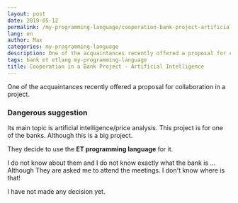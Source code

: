 ```yaml
---
layout: post
date: 2019-05-12
permalink: /my-programming-language/cooperation-bank-project-artificial-intelligence/en/
lang: en
author: Max
categories: my-programming-language
description: One of the acquaintances recently offered a proposal for collaboration in a project.
tags: bank et etlang my-programming-language
title: Cooperation in a Bank Project - Artificial Intelligence
---
```


One of the acquaintances recently offered a proposal for collaboration in a project.

### Dangerous suggestion

Its main topic is artificial intelligence/price analysis.
This project is for one of the banks.
Although this is a big project.

They decide to use the **ET programming language** for it.

I do not know about them and I do not know exactly what the bank is ...
Although They are asked me to attend the meetings.
I don't know where is that!

I have not made any decision yet.
